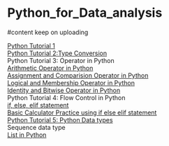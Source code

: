 # Python_for_Data_analysis
#content keep on uploading

[Python Tutorial 1](https://github.com/NirajanRijal/Python_for_Data_Analyst/blob/main/Python%20Tutorial%201.pdf)<br />
[Python Tutorial 2:Type Conversion](https://github.com/NirajanRijal/Python_for_Data_Analyst/blob/main/Type%20Conversion%20.pdf)<br />
Python Tutorial 3: Operator in Python<br />
[Arithmetic Operator in Python](https://github.com/NirajanRijal/Python_for_Data_Analyst/blob/main/Arithmetic%20Operator%20in%20Python%20(Chapter%201).pdf)<br />
[Assignment and Comparision Operator in Python](https://github.com/NirajanRijal/Python_for_Data_Analyst/blob/main/Assignment%20and%20Comparision%20Operator%20.pdf)<br />
[Logical and Membership Operator in Python](https://github.com/NirajanRijal/Python_for_Data_Analyst/blob/main/logical%20and%20Membership%20operator.pdf)<br />
[Identity and Bitwise Operator in Python](https://github.com/NirajanRijal/Python_for_Data_Analyst/blob/main/Identity%20and%20Bitwise%20Operator.pdf)<br />
Python Tutorial 4: Flow Control in Python<br />
[if, else, elif statement](https://github.com/NirajanRijal/Python_for_Data_Analyst/blob/main/if%20else%20elif%20statement.pdf)<br />
[Basic Calculator Practice using if else elif statement](https://github.com/NirajanRijal/Python_for_Data_Analyst/blob/main/Basic%20calculator%20using%20if%20else%20elif%20statement.pdf)<br />
[Python Tutorial 5: Python Data types](https://github.com/NirajanRijal/Python_for_Data_Analyst/blob/main/Data%20types%20in%20Python%20(At%20a%20Glance).pdf)<br />
Sequence data type<br />
[List in Python](https://github.com/NirajanRijal/Python_for_Data_Analyst/blob/main/Python%20List.pdf)<br />
